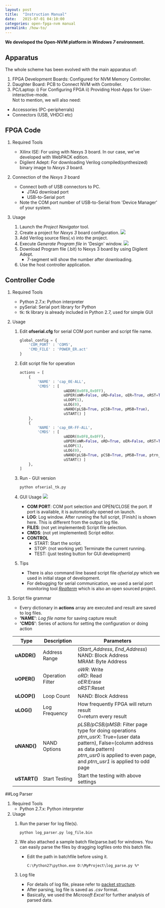 ```yaml
---
layout: post
title:  "Instruction Manual"
date:   2015-07-01 04:10:00
categories: open-fpga-nvm manual
permalink: /how-to/
---
```


**We developed the Open-NVM platform in _Windows 7_ environment.**

## Apparatus
The whole scheme has been evolved with the main apparatus of: 
 
1. FPGA Development Boards: Configured for NVM Memory Controller.  
1. Daughter Board: PCB to Connect NVM with Controller.   
1. PC/Laptop: i) For Configuring FPGA ii) Providing Host-Apps for User-interactive-mode.   
Not to mention, we will also need:
* Accessories (PC-peripherrals)
* Connectors (USB, VHDCI etc)

## FPGA Code
1. Required Tools
    - Xilinx ISE: For using with Nexys 3 board. In our case, we've developed with WebPACK edition.
    - Digilent Adept: For downloading Verilog compiled(synthesized) binary image to _Nexys 3_ board.

1. Connection of the _Nexys 3_ board
    - Connect both of USB connectors to PC.
        - JTAG download port
        - USB-to-Serial port
    - Note the COM port number of USB-to-Serial from 'Device Manager' of your system.
    
1. Usage
    1. Launch the _Project Navigator_ tool.
	2. Create a project for _Nexys 3_ board configuration.
        ![](/resource/image/fpga-how-project-setting.png)
	3. Add Verilog source files(.v) into the project.
	4. Execute _Generate Program file_ in 'Design' window.
        ![](/resource/image/fpga-how-project-build.png)
	5. Download Program file (.bit) to Nexys 3 board by using Digilent Adept.
        - 7-segment will show the number after downloading.
    6. Use the host controller application.


## Controller Code
1. Required Tools
    - Python 2.7.x: Python interpreter
    - pySerial: Serial port library for Python
	- tk: tk library is already included in Python 2.7, used for simple GUI

1. Usage
    1. Edit **ofserial.cfg** for serial COM port number and script file name.
    
        ```python
        global_config = {
            'COM_PORT' : 'COM5',
            'CMD_FILE' : 'POWER_ER.act'
        }
        ```
		   
	1. Edit script file for operation
           
        ```python
        actions = [
            {
                'NAME' : 'cap_0E-ALL',
                'CMDS' : [
                            uADDR(0x0F8,0x0FF),
                            uOPER(oWR=False, oRD=False, oER=True, oRST=True),
                            uLOOP(1),
                            uLOG(0),
                            uNAND(pLSB=True, pCSB=True, pMSB=True),
                            uSTART() ]
            },
            {
                'NAME' : 'cap_0R-FF-ALL',
                'CMDS' : [
                            uADDR(0x0F8,0x0FF),
                            uOPER(oWR=False, oRD=True, oER=False, oRST=True),
                            uLOOP(1),
                            uLOG(0),
                            uNAND(pLSB=True, pCSB=True, pMSB=True, ptrn_usr0=1, ptrn_usr1=1, ptrn0=0xFF, ptrn1=0xFF),
                            uSTART() ]
            },
        ]
        ```
		
	1. Run - GUI version
    
        ```
	    python ofserial_tk.py
        ```
		
    1. GUI Usage
    ![](/resource/image/fpga-how-host-control.png)
        - **COM PORT**: COM port selection and OPEN/CLOSE the port. If port is available, it is automatically opened on launch.
        - **LOG**: Log window. After running the full script, [Finish] is shown here. This is different from the output log file.
        - **FILES**: (not yet implemented) Script file selection.
        - **CMDS**: (not yet implemented) Script editor.
        - **CONTROL**
            - START: Start the script.
            - STOP: (not working yet) Terminate the current running.
            - TEST: (just testing button for GUI development)
        
	1. Tips
        - There is also command line based script file _ofserial.py_ which we used in initial stage of development.
        - For debugging for serial communication, we used a serial port monitoring tool [_Realterm_](http://realterm.sourceforge.net) which is also an open sourced project.
	
1. Script file grammar
    - Every dictionary in **actions** array are executed and result are saved to log files.
    - **'NAME'**: _Log file name_ for saving capture result
    - **'CMDS'**: Series of actions for setting the configuration or doing action

    | Type         | Description      | Parameters |
    | ------------ | ---------------- | ---------- |
    | **uADDR()**  | Address Range    | (_Start_Address_, _End_Address_) <br> NAND: Block Address <br> MRAM: Byte Address|
    | **uOPER()**  | Operation Filter | _oWR_: Write <br> _oRD_: Read <br> _oER_:Erase <br> _oRST_:Reset |
    | **uLOOP()**  | Loop Count       | NAND: Block Address |
    | **uLOG()**   | Log Frequency    | How frequently FPGA will return result <br> 0=return every result |
    | **uNAND()**  | NAND Options     | _pLSB/pCSB/pMSB_: Filter page type for doing operations <br> _ptrn_usrX_: True=(user data pattern), False=(column address as data pattern) <br> _ptrn_usr0_ is applied to even page, and _ptrn_usr1_ is applied to odd page |
    | **uSTART()** | Start Testing    | Start the testing with above settings |		


	
##Log Parser
1. Required Tools
    - Python 2.7.x: Python interpreter
1. Usage
    1. Run the parser for log file(s).
    
        ```
        python log_parser.py log_file.bin
        ```
			
	2. We also attached a sample batch file(parse.bat) for windows. You can easily parse the files by dragging logfiles onto this batch file.
	    - Edit the path in batchfile before using it.
        
            ```
            C:\Python27\python.exe D:\MyProject\log_parse.py %*
            ```
	
    3. Log file
        - For details of log file, please refer to [packet structure](/code-structure/#packet-structure).
        - After parsing, log file is saved as _.csv_ format.
        - Basically, we used the _Microsoft Excel_ for further analysis of parsed data.
				
				
				